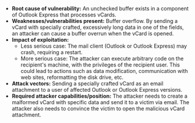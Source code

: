 - **Root cause of vulnerability:** An unchecked buffer exists in a component of Outlook Express that processes vCards.
- **Weaknesses/vulnerabilities present:** Buffer overflow. By sending a vCard with specially crafted, excessively long data in one of the fields, an attacker can cause a buffer overrun when the vCard is opened.
- **Impact of exploitation:**
    - Less serious case: The mail client (Outlook or Outlook Express) may crash, requiring a restart.
    - More serious case: The attacker can execute arbitrary code on the recipient's machine, with the privileges of the recipient user. This could lead to actions such as data modification, communication with web sites, reformatting the disk drive, etc.
- **Attack vectors:** Sending a specially crafted vCard as an email attachment to a user of affected Outlook or Outlook Express versions.
- **Required attacker capabilities/position:** The attacker needs to create a malformed vCard with specific data and send it to a victim via email. The attacker also needs to convince the victim to open the malicious vCard attachment.